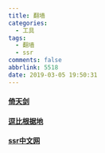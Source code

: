 ```yaml
---
title: 翻墙
categories:
  - 工具
tags:
  - 翻墙
  - ssr
comments: false
abbrlink: 5518
date: 2019-03-05 19:50:31
---
```


#### [倚天剑](https://github.com/itrump/ssfree/blob/master/cn/README.md)
#### [逗比根据地](https://dbgjd.github.io)
#### [ssr中文网](https://ssr.tools/1065)